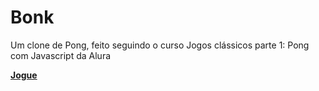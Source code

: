 # Bonk
Um clone de Pong, feito seguindo o curso Jogos clássicos parte 1: Pong com Javascript da Alura

[**Jogue**](https://calculator-vxgnxx.vercel.app/)

